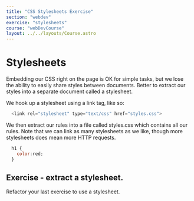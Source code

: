 ```yaml
---
title: "CSS Stylesheets Exercise"
section: "webdev"
exercise: "stylesheets"
course: "webDevCourse"
layout: ../../layouts/Course.astro
---
```





# Stylesheets

Embedding our CSS right on the page is OK for simple tasks, but we lose the ability to easily share styles between documents. Better to extract our styles into a separate document called a stylesheet.

We hook up a stylesheet using a link tag, like so:

```js
  <link rel="stylesheet" type="text/css" href="styles.css">
```





We then extract our rules into a file called styles.css which contains all our rules. Note that we can link as many stylesheets as we like, though more stylesheets does mean more HTTP requests.

```js
  h1 {
    color:red;
  }
```







## Exercise - extract a stylesheet.

Refactor your last exercise to use a stylesheet.
